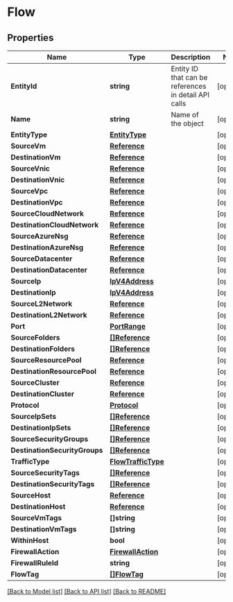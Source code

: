 # Flow

## Properties

Name | Type | Description | Notes
------------ | ------------- | ------------- | -------------
**EntityId** | **string** | Entity ID that can be references in detail API calls | [optional] 
**Name** | **string** | Name of the object | [optional] 
**EntityType** | [**EntityType**](EntityType.md) |  | [optional] 
**SourceVm** | [**Reference**](Reference.md) |  | [optional] 
**DestinationVm** | [**Reference**](Reference.md) |  | [optional] 
**SourceVnic** | [**Reference**](Reference.md) |  | [optional] 
**DestinationVnic** | [**Reference**](Reference.md) |  | [optional] 
**SourceVpc** | [**Reference**](Reference.md) |  | [optional] 
**DestinationVpc** | [**Reference**](Reference.md) |  | [optional] 
**SourceCloudNetwork** | [**Reference**](Reference.md) |  | [optional] 
**DestinationCloudNetwork** | [**Reference**](Reference.md) |  | [optional] 
**SourceAzureNsg** | [**Reference**](Reference.md) |  | [optional] 
**DestinationAzureNsg** | [**Reference**](Reference.md) |  | [optional] 
**SourceDatacenter** | [**Reference**](Reference.md) |  | [optional] 
**DestinationDatacenter** | [**Reference**](Reference.md) |  | [optional] 
**SourceIp** | [**IpV4Address**](IpV4Address.md) |  | [optional] 
**DestinationIp** | [**IpV4Address**](IpV4Address.md) |  | [optional] 
**SourceL2Network** | [**Reference**](Reference.md) |  | [optional] 
**DestinationL2Network** | [**Reference**](Reference.md) |  | [optional] 
**Port** | [**PortRange**](PortRange.md) |  | [optional] 
**SourceFolders** | [**[]Reference**](Reference.md) |  | [optional] 
**DestinationFolders** | [**[]Reference**](Reference.md) |  | [optional] 
**SourceResourcePool** | [**Reference**](Reference.md) |  | [optional] 
**DestinationResourcePool** | [**Reference**](Reference.md) |  | [optional] 
**SourceCluster** | [**Reference**](Reference.md) |  | [optional] 
**DestinationCluster** | [**Reference**](Reference.md) |  | [optional] 
**Protocol** | [**Protocol**](Protocol.md) |  | [optional] 
**SourceIpSets** | [**[]Reference**](Reference.md) |  | [optional] 
**DestinationIpSets** | [**[]Reference**](Reference.md) |  | [optional] 
**SourceSecurityGroups** | [**[]Reference**](Reference.md) |  | [optional] 
**DestinationSecurityGroups** | [**[]Reference**](Reference.md) |  | [optional] 
**TrafficType** | [**FlowTrafficType**](FlowTrafficType.md) |  | [optional] 
**SourceSecurityTags** | [**[]Reference**](Reference.md) |  | [optional] 
**DestinationSecurityTags** | [**[]Reference**](Reference.md) |  | [optional] 
**SourceHost** | [**Reference**](Reference.md) |  | [optional] 
**DestinationHost** | [**Reference**](Reference.md) |  | [optional] 
**SourceVmTags** | **[]string** |  | [optional] 
**DestinationVmTags** | **[]string** |  | [optional] 
**WithinHost** | **bool** |  | [optional] 
**FirewallAction** | [**FirewallAction**](FirewallAction.md) |  | [optional] 
**FirewallRuleId** | **string** |  | [optional] 
**FlowTag** | [**[]FlowTag**](FlowTag.md) |  | [optional] 

[[Back to Model list]](../README.md#documentation-for-models) [[Back to API list]](../README.md#documentation-for-api-endpoints) [[Back to README]](../README.md)


